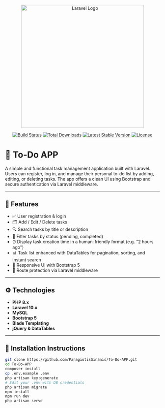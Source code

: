 <p align="center"><a href="https://laravel.com" target="_blank"><img src="https://raw.githubusercontent.com/laravel/art/master/logo-lockup/5%20SVG/2%20CMYK/1%20Full%20Color/laravel-logolockup-cmyk-red.svg" width="400" alt="Laravel Logo"></a></p>

<p align="center">
<a href="https://github.com/laravel/framework/actions"><img src="https://github.com/laravel/framework/workflows/tests/badge.svg" alt="Build Status"></a>
<a href="https://packagist.org/packages/laravel/framework"><img src="https://img.shields.io/packagist/dt/laravel/framework" alt="Total Downloads"></a>
<a href="https://packagist.org/packages/laravel/framework"><img src="https://img.shields.io/packagist/v/laravel/framework" alt="Latest Stable Version"></a>
<a href="https://packagist.org/packages/laravel/framework"><img src="https://img.shields.io/packagist/l/laravel/framework" alt="License"></a>
</p>

# 📝 To-Do APP

A simple and functional task management application built with Laravel. Users can register, log in, and manage their personal to-do list by adding, editing, or deleting tasks. The app offers a clean UI using Bootstrap and secure authentication via Laravel middleware.

---

## 🚀 Features

- ✅ User registration & login
- 🗂️ Add / Edit / Delete tasks
- 🔍 Search tasks by title or description
- 🎯 Filter tasks by status (pending, completed)
- ⏰ Display task creation time in a human-friendly format (e.g. "2 hours ago")
- 📊 Task list enhanced with DataTables for pagination, sorting, and instant search
- 🎨 Responsive UI with Bootstrap 5
- 🔐 Route protection via Laravel middleware

---

## ⚙️ Technologies

- **PHP 8.x**
- **Laravel 10.x**
- **MySQL**
- **Bootstrap 5**
- **Blade Templating**
- **jQuery & DataTables**

---

## 🔧 Installation Instructions

```bash
git clone https://github.com/PanagiotisSinanis/To-Do-APP.git
cd To-Do-APP
composer install
cp .env.example .env
php artisan key:generate
# Edit your .env with DB credentials
php artisan migrate
npm install
npm run dev
php artisan serve
